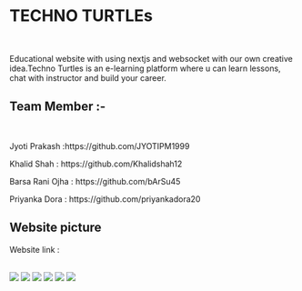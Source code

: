 <h1>TECHNO TURTLEs </h1>
</br>
<p>Educational website with using nextjs and websocket with our own creative idea.Techno Turtles is an e-learning platform where u can learn lessons, chat with instructor and build your career.</P>

<h2>Team Member :-</h2>
</br>
<p>Jyoti Prakash :https://github.com/JYOTIPM1999 </p>
<p>Khalid Shah : https://github.com/Khalidshah12</p>
<p>Barsa Rani Ojha : https://github.com/bArSu45</p>
<p>Priyanka Dora : https://github.com/priyankadora20</p>

<h2>Website picture</h2>

<p>Website link : </p>

</br>
<img src="https://user-images.githubusercontent.com/105920094/209295805-f6211185-f6ab-4cdb-b99d-f32ae7ed9dc1.png"/>

<img src="https://user-images.githubusercontent.com/105920094/209295816-d52c2822-f0f5-4864-89c3-52d1ee9f9503.png"/>

<img src="https://user-images.githubusercontent.com/105920094/209295822-c11590cc-57a4-4921-be5b-e9ccb33010d8.png"/>

<img src="https://user-images.githubusercontent.com/105920094/209295827-a2fdd49e-62e7-4f6b-a98e-55d09197df19.png"/>

<img src="https://user-images.githubusercontent.com/105920094/209295831-31f0a2b0-fea6-45a1-95af-7e308c12b0c7.png"/>

<img src="https://user-images.githubusercontent.com/105920094/209295842-34bb3b3a-9c5f-4461-b43a-7e31504bd935.png"/>
